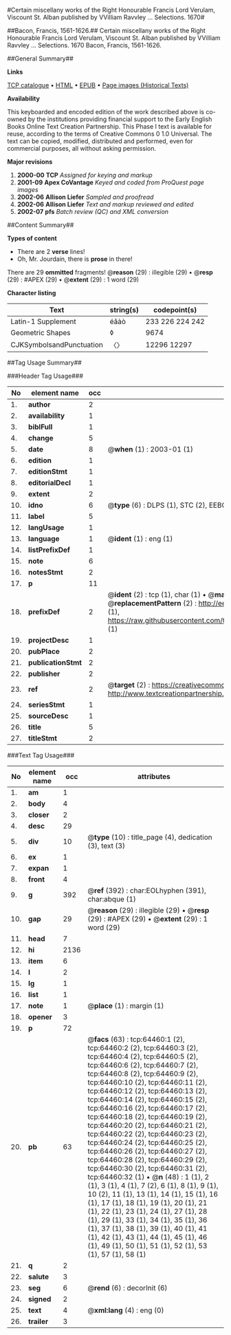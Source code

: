 #Certain miscellany works of the Right Honourable Francis Lord Verulam, Viscount St. Alban published by VVilliam Ravvley ... Selections. 1670#

##Bacon, Francis, 1561-1626.##
Certain miscellany works of the Right Honourable Francis Lord Verulam, Viscount St. Alban published by VVilliam Ravvley ...
Selections. 1670
Bacon, Francis, 1561-1626.

##General Summary##

**Links**

[TCP catalogue](http://www.ota.ox.ac.uk/tcp/)  • 
[HTML](http://tei.it.ox.ac.uk/tcp/Texts-HTML/free/A28/A28061.html)  • 
[EPUB](http://tei.it.ox.ac.uk/tcp/Texts-EPUB/free/A28/A28061.epub) • 
[Page images (Historical Texts)](https://data.historicaltexts.jisc.ac.uk/view?pubId=eebo-12619040e&pageId=eebo-12619040e-64460-1)

**Availability**

This keyboarded and encoded edition of the
	       work described above is co-owned by the institutions
	       providing financial support to the Early English Books
	       Online Text Creation Partnership. This Phase I text is
	       available for reuse, according to the terms of Creative
	       Commons 0 1.0 Universal. The text can be copied,
	       modified, distributed and performed, even for
	       commercial purposes, all without asking permission.

**Major revisions**

1. __2000-00__ __TCP__ *Assigned for keying and markup*
1. __2001-09__ __Apex CoVantage__ *Keyed and coded from ProQuest page images*
1. __2002-06__ __Allison Liefer__ *Sampled and proofread*
1. __2002-06__ __Allison Liefer__ *Text and markup reviewed and edited*
1. __2002-07__ __pfs__ *Batch review (QC) and XML conversion*

##Content Summary##

**Types of content**

  * There are 2 **verse** lines!
  * Oh, Mr. Jourdain, there is **prose** in there!

There are 29 **ommitted** fragments! 
 @__reason__ (29) : illegible (29)  •  @__resp__ (29) : #APEX (29)  •  @__extent__ (29) : 1 word (29)

**Character listing**


|Text|string(s)|codepoint(s)|
|---|---|---|
|Latin-1 Supplement|éâàò|233 226 224 242|
|Geometric Shapes|◊|9674|
|CJKSymbolsandPunctuation|〈〉|12296 12297|

##Tag Usage Summary##

###Header Tag Usage###

|No|element name|occ|attributes|
|---|---|---|---|
|1.|__author__|2||
|2.|__availability__|1||
|3.|__biblFull__|1||
|4.|__change__|5||
|5.|__date__|8| @__when__ (1) : 2003-01 (1)|
|6.|__edition__|1||
|7.|__editionStmt__|1||
|8.|__editorialDecl__|1||
|9.|__extent__|2||
|10.|__idno__|6| @__type__ (6) : DLPS (1), STC (2), EEBO-CITATION (1), OCLC (1), VID (1)|
|11.|__label__|5||
|12.|__langUsage__|1||
|13.|__language__|1| @__ident__ (1) : eng (1)|
|14.|__listPrefixDef__|1||
|15.|__note__|6||
|16.|__notesStmt__|2||
|17.|__p__|11||
|18.|__prefixDef__|2| @__ident__ (2) : tcp (1), char (1)  •  @__matchPattern__ (2) : ([0-9\-]+):([0-9IVX]+) (1), (.+) (1)  •  @__replacementPattern__ (2) : http://eebo.chadwyck.com/downloadtiff?vid=$1&page=$2 (1), https://raw.githubusercontent.com/textcreationpartnership/Texts/master/tcpchars.xml#$1 (1)|
|19.|__projectDesc__|1||
|20.|__pubPlace__|2||
|21.|__publicationStmt__|2||
|22.|__publisher__|2||
|23.|__ref__|2| @__target__ (2) : https://creativecommons.org/publicdomain/zero/1.0/ (1), http://www.textcreationpartnership.org/docs/. (1)|
|24.|__seriesStmt__|1||
|25.|__sourceDesc__|1||
|26.|__title__|5||
|27.|__titleStmt__|2||


###Text Tag Usage###

|No|element name|occ|attributes|
|---|---|---|---|
|1.|__am__|1||
|2.|__body__|4||
|3.|__closer__|2||
|4.|__desc__|29||
|5.|__div__|10| @__type__ (10) : title_page (4), dedication (3), text (3)|
|6.|__ex__|1||
|7.|__expan__|1||
|8.|__front__|4||
|9.|__g__|392| @__ref__ (392) : char:EOLhyphen (391), char:abque (1)|
|10.|__gap__|29| @__reason__ (29) : illegible (29)  •  @__resp__ (29) : #APEX (29)  •  @__extent__ (29) : 1 word (29)|
|11.|__head__|7||
|12.|__hi__|2136||
|13.|__item__|6||
|14.|__l__|2||
|15.|__lg__|1||
|16.|__list__|1||
|17.|__note__|1| @__place__ (1) : margin (1)|
|18.|__opener__|3||
|19.|__p__|72||
|20.|__pb__|63| @__facs__ (63) : tcp:64460:1 (2), tcp:64460:2 (2), tcp:64460:3 (2), tcp:64460:4 (2), tcp:64460:5 (2), tcp:64460:6 (2), tcp:64460:7 (2), tcp:64460:8 (2), tcp:64460:9 (2), tcp:64460:10 (2), tcp:64460:11 (2), tcp:64460:12 (2), tcp:64460:13 (2), tcp:64460:14 (2), tcp:64460:15 (2), tcp:64460:16 (2), tcp:64460:17 (2), tcp:64460:18 (2), tcp:64460:19 (2), tcp:64460:20 (2), tcp:64460:21 (2), tcp:64460:22 (2), tcp:64460:23 (2), tcp:64460:24 (2), tcp:64460:25 (2), tcp:64460:26 (2), tcp:64460:27 (2), tcp:64460:28 (2), tcp:64460:29 (2), tcp:64460:30 (2), tcp:64460:31 (2), tcp:64460:32 (1)  •  @__n__ (48) : 1 (1), 2 (1), 3 (1), 4 (1), 7 (2), 6 (1), 8 (1), 9 (1), 10 (2), 11 (1), 13 (1), 14 (1), 15 (1), 16 (1), 17 (1), 18 (1), 19 (1), 20 (1), 21 (1), 22 (1), 23 (1), 24 (1), 27 (1), 28 (1), 29 (1), 33 (1), 34 (1), 35 (1), 36 (1), 37 (1), 38 (1), 39 (1), 40 (1), 41 (1), 42 (1), 43 (1), 44 (1), 45 (1), 46 (1), 49 (1), 50 (1), 51 (1), 52 (1), 53 (1), 57 (1), 58 (1)|
|21.|__q__|2||
|22.|__salute__|3||
|23.|__seg__|6| @__rend__ (6) : decorInit (6)|
|24.|__signed__|2||
|25.|__text__|4| @__xml:lang__ (4) : eng (0)|
|26.|__trailer__|3||

